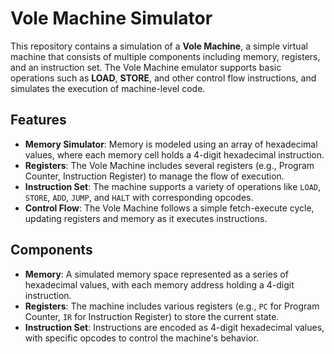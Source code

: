 # Vole Machine Simulator

This repository contains a simulation of a **Vole Machine**, a simple virtual machine that consists of multiple components including memory, registers, and an instruction set. The Vole Machine emulator supports basic operations such as **LOAD**, **STORE**, and other control flow instructions, and simulates the execution of machine-level code.

## Features

- **Memory Simulator**: Memory is modeled using an array of hexadecimal values, where each memory cell holds a 4-digit hexadecimal instruction.
- **Registers**: The Vole Machine includes several registers (e.g., Program Counter, Instruction Register) to manage the flow of execution.
- **Instruction Set**: The machine supports a variety of operations like `LOAD`, `STORE`, `ADD`, `JUMP`, and `HALT` with corresponding opcodes.
- **Control Flow**: The Vole Machine follows a simple fetch-execute cycle, updating registers and memory as it executes instructions.

## Components

- **Memory**: A simulated memory space represented as a series of hexadecimal values, with each memory address holding a 4-digit instruction.
- **Registers**: The machine includes various registers (e.g., `PC` for Program Counter, `IR` for Instruction Register) to store the current state.
- **Instruction Set**: Instructions are encoded as 4-digit hexadecimal values, with specific opcodes to control the machine's behavior.

